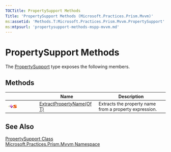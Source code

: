 ```yaml
---
TOCTitle: PropertySupport Methods
Title: 'PropertySupport Methods (Microsoft.Practices.Prism.Mvvm)'
ms:assetid: 'Methods.T:Microsoft.Practices.Prism.Mvvm.PropertySupport'
ms:mtpsurl: 'propertysupport-methods-mspp-mvvm.md'
---
```



# PropertySupport Methods

The [PropertySupport](/patterns-practices/reference/propertysupport-class-mspp-mvvm) type exposes the following members.

## Methods

<table>
<colgroup>
<col width="100">
<col>
<col>
</colgroup>
<thead>
<tr class="header">
<th> </th>
<th>Name</th>
<th>Description</th>
</tr>
</thead>
<tbody>
<tr class="odd">
<td><img src="/patterns-practices/reference/images/public-method.gif" alt="Public method"/><img src="/patterns-practices/reference/images/static-member.gif" alt="Static member"/></td>
<td><a href="/patterns-practices/reference/propertysupport-extractpropertyname-t-method-mspp-mvvm" data-raw-source="[ExtractPropertyName(Of T)](/patterns-practices/reference/propertysupport-extractpropertyname-t-method-mspp-mvvm)">ExtractPropertyName(Of T)</a></td>
<td><div class="summary">
Extracts the property name from a property expression.
</div></td>
</tr>
</tbody>
</table>

## See Also

[PropertySupport Class](/patterns-practices/reference/propertysupport-class-mspp-mvvm)  
[Microsoft.Practices.Prism.Mvvm Namespace](/patterns-practices/reference/mspp-mvvm-namespace)

